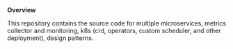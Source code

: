 **Overview**

This repository contains the source code for multiple microservices, metrics collector and monitoring,  k8s (crd, operators, custom scheduler, and other deployment), design patterns.